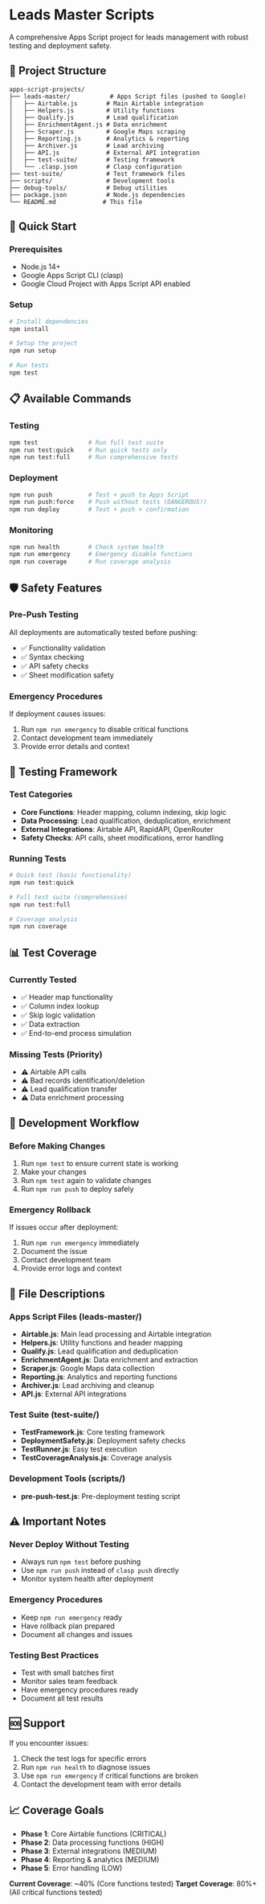 # Leads Master Scripts

A comprehensive Apps Script project for leads management with robust testing and deployment safety.

## 📁 Project Structure

```
apps-script-projects/
├── leads-master/           # Apps Script files (pushed to Google)
│   ├── Airtable.js        # Main Airtable integration
│   ├── Helpers.js         # Utility functions
│   ├── Qualify.js         # Lead qualification
│   ├── EnrichmentAgent.js # Data enrichment
│   ├── Scraper.js         # Google Maps scraping
│   ├── Reporting.js       # Analytics & reporting
│   ├── Archiver.js        # Lead archiving
│   ├── API.js             # External API integration
│   ├── test-suite/        # Testing framework
│   └── .clasp.json        # Clasp configuration
├── test-suite/            # Test framework files
├── scripts/               # Development tools
├── debug-tools/           # Debug utilities
├── package.json           # Node.js dependencies
└── README.md             # This file
```

## 🚀 Quick Start

### Prerequisites
- Node.js 14+
- Google Apps Script CLI (clasp)
- Google Cloud Project with Apps Script API enabled

### Setup
```bash
# Install dependencies
npm install

# Setup the project
npm run setup

# Run tests
npm test
```

## 📋 Available Commands

### Testing
```bash
npm test              # Run full test suite
npm run test:quick    # Run quick tests only
npm run test:full     # Run comprehensive tests
```

### Deployment
```bash
npm run push          # Test + push to Apps Script
npm run push:force    # Push without tests (DANGEROUS!)
npm run deploy        # Test + push + confirmation
```

### Monitoring
```bash
npm run health        # Check system health
npm run emergency     # Emergency disable functions
npm run coverage      # Run coverage analysis
```

## 🛡️ Safety Features

### Pre-Push Testing
All deployments are automatically tested before pushing:
- ✅ Functionality validation
- ✅ Syntax checking
- ✅ API safety checks
- ✅ Sheet modification safety

### Emergency Procedures
If deployment causes issues:
1. Run `npm run emergency` to disable critical functions
2. Contact development team immediately
3. Provide error details and context

## 🧪 Testing Framework

### Test Categories
- **Core Functions**: Header mapping, column indexing, skip logic
- **Data Processing**: Lead qualification, deduplication, enrichment
- **External Integrations**: Airtable API, RapidAPI, OpenRouter
- **Safety Checks**: API calls, sheet modifications, error handling

### Running Tests
```bash
# Quick test (basic functionality)
npm run test:quick

# Full test suite (comprehensive)
npm run test:full

# Coverage analysis
npm run coverage
```

## 📊 Test Coverage

### Currently Tested
- ✅ Header map functionality
- ✅ Column index lookup
- ✅ Skip logic validation
- ✅ Data extraction
- ✅ End-to-end process simulation

### Missing Tests (Priority)
- ⚠️ Airtable API calls
- ⚠️ Bad records identification/deletion
- ⚠️ Lead qualification transfer
- ⚠️ Data enrichment processing

## 🔧 Development Workflow

### Before Making Changes
1. Run `npm test` to ensure current state is working
2. Make your changes
3. Run `npm test` again to validate changes
4. Run `npm run push` to deploy safely

### Emergency Rollback
If issues occur after deployment:
1. Run `npm run emergency` immediately
2. Document the issue
3. Contact development team
4. Provide error logs and context

## 📁 File Descriptions

### Apps Script Files (leads-master/)
- **Airtable.js**: Main lead processing and Airtable integration
- **Helpers.js**: Utility functions and header mapping
- **Qualify.js**: Lead qualification and deduplication
- **EnrichmentAgent.js**: Data enrichment and extraction
- **Scraper.js**: Google Maps data collection
- **Reporting.js**: Analytics and reporting functions
- **Archiver.js**: Lead archiving and cleanup
- **API.js**: External API integrations

### Test Suite (test-suite/)
- **TestFramework.js**: Core testing framework
- **DeploymentSafety.js**: Deployment safety checks
- **TestRunner.js**: Easy test execution
- **TestCoverageAnalysis.js**: Coverage analysis

### Development Tools (scripts/)
- **pre-push-test.js**: Pre-deployment testing script

## ⚠️ Important Notes

### Never Deploy Without Testing
- Always run `npm test` before pushing
- Use `npm run push` instead of `clasp push` directly
- Monitor system health after deployment

### Emergency Procedures
- Keep `npm run emergency` ready
- Have rollback plan prepared
- Document all changes and issues

### Testing Best Practices
- Test with small batches first
- Monitor sales team feedback
- Have emergency procedures ready
- Document all test results

## 🆘 Support

If you encounter issues:
1. Check the test logs for specific errors
2. Run `npm run health` to diagnose issues
3. Use `npm run emergency` if critical functions are broken
4. Contact the development team with error details

## 📈 Coverage Goals

- **Phase 1**: Core Airtable functions (CRITICAL)
- **Phase 2**: Data processing functions (HIGH)
- **Phase 3**: External integrations (MEDIUM)
- **Phase 4**: Reporting & analytics (MEDIUM)
- **Phase 5**: Error handling (LOW)

**Current Coverage**: ~40% (Core functions tested)
**Target Coverage**: 80%+ (All critical functions tested) 